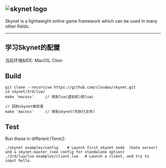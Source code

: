 ## ![skynet logo](https://github.com/cloudwu/skynet/wiki/image/skynet_metro.jpg)

Skynet is a lightweight online game framework which can be used in many other fields.

---

## 学习Skynet的配置

当前环境&IDE: MacOS, Clion

## Build

```
git clone --recursive https://github.com/cloudwu/skynet.git
cd skynet/3rd/lua/
make 'macosx'     // 得到lua(虚拟机)和luac

// 回到skynet根目录
make 'macosx'     // 得到skynet(可执行文件)
```

## Test

Run these in different ITerm2:

```
./skynet examples/config	# Launch first skynet node  (Gate server) and a skynet-master (see config for standalone option)
./3rd/lua/lua examples/client.lua 	# Launch a client, and try to input hello.
```
